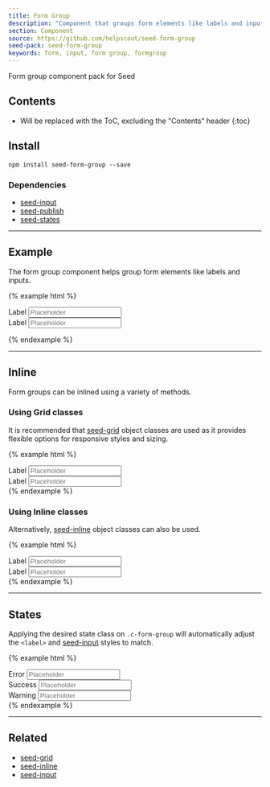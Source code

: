 ```yaml
---
title: Form Group
description: "Component that groups form elements like labels and inputs within a web form."
section: Component
source: https://github.com/helpscout/seed-form-group
seed-pack: seed-form-group
keywords: form, input, form group, formgroup
---
```


Form group component pack for Seed

## Contents

* Will be replaced with the ToC, excluding the "Contents" header
{:toc}

## Install

```
npm install seed-form-group --save
```


### Dependencies

* [seed-input](/seed/packs/seed-input)
* [seed-publish](/seed/packs/seed-publish)
* [seed-states](/seed/packs/seed-states)



---


## Example

The form group component helps group form elements like labels and inputs.

{% example html %}
<form>
  <div class="c-fieldset">
    <label for="input1">Label</label>
    <input id="input1" class="c-input" placeholder="Placeholder">
  </div>
  <div class="c-fieldset">
    <label for="input2">Label</label>
    <input id="input2" class="c-input" placeholder="Placeholder">
  </div>
</form>
{% endexample %}




---



## Inline

Form groups can be inlined using a variety of methods.


### Using Grid classes

It is recommended that [seed-grid](/seed/packs/seed-grid) object classes are used as it provides flexible options for responsive styles and sizing.

{% example html %}
<div class="o-row">
  <div class="o-col-6">
    <div class="c-form-group">
      <label>Label</label>
      <input class="c-input" placeholder="Placeholder">
    </div>
  </div>
  <div class="o-col-6">
    <div class="c-form-group">
      <label>Label</label>
      <input class="c-input" placeholder="Placeholder">
    </div>
  </div>
</div>
{% endexample %}



### Using Inline classes

Alternatively, [seed-inline](/seed/packs/seed-inline) object classes can also be used.

{% example html %}
<div class="o-inline">
  <div class="o-inline__item">
    <div class="c-form-group">
      <label>Label</label>
      <input class="c-input" placeholder="Placeholder">
    </div>
  </div>
  <div class="o-inline__item">
    <div class="c-form-group">
      <label>Label</label>
      <input class="c-input" placeholder="Placeholder">
    </div>
  </div>
</div>
{% endexample %}




---



## States

Applying the desired state class on `.c-form-group` will automatically adjust the `<label>` and [seed-input](/seed/packs/seed-input) styles to match.


{% example html %}
<div class="c-form-group is-error">
  <label>Error</label>
  <input class="c-input" placeholder="Placeholder">
</div>
<div class="c-form-group is-success">
  <label>Success</label>
  <input class="c-input" placeholder="Placeholder">
</div>
<div class="c-form-group is-warning">
  <label>Warning</label>
  <input class="c-input" placeholder="Placeholder">
</div>
{% endexample %}



---



## Related

* [seed-grid](/seed/packs/seed-grid)
* [seed-inline](/seed/packs/seed-inline)
* [seed-input](/seed/packs/seed-input)
